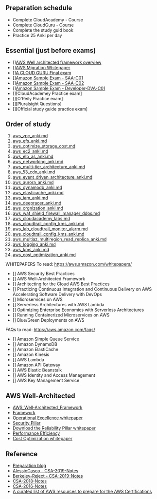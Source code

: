 ## Preparation schedule

* Complete CloudAcademy - Course
* Complete CloudGuru - Course
* Complete the study guid book
* Practice 25 Anki per day


## Essential (just before exams)

- [][AWS Well architected framework overview](https://d1.awsstatic.com/whitepapers/architecture/AWS_Well-Architected_Framework.pdf)
- [][AWS Migration Whitepaper](https://d1.awsstatic.com/whitepapers/Migration/aws-migration-whitepaper.pdf)
- [][A CLOUD GURU Final exam](https://www.udemy.com/course/aws-certified-solutions-architect-associate/learn/lecture/13888030?start=15#overview)
- [][Amazon Sample Exam - SAA-C01](https://d1.awsstatic.com/training-and-certification/docs/AWS_Certified_Solutions_Architect_Associate_Sample_Questions.pdf)
- [][Amazon Sample Exam - SAA-C02](https://d1.awsstatic.com/training-and-certification/docs-sa-assoc/AWS-Certified-Solutions-Architect-Associate_Sample-Questions_v4.1_FINAL.pdf)
- [][Amazon Sample Exam - Developer-DVA-C01](https://d1.awsstatic.com/training-and-certification/docs-dev-associate/AWS_Certified_Developer-Associate_Sample_Questions_v2.0_FINAL.pdf)
- [][CloudAcademey Practice exam]
- [][O'Reily Practice exam]
- [][Pluralsight Questions]
- [][Official study guide practice exam]

##  Order of study

1. [aws_vpc_anki.md](aws_vpc_anki.md)
1. [aws_efs_anki.md](aws_efs_anki.md)
1. [aws_optimize_storage_cost.md](aws_optimize_storage_cost.md)
1. [aws_ec2_anki.md](aws_ec2_anki.md)
1. [aws_elb_as_anki.md](aws_elb_as_anki.md)
1. [aws_networking_anki.md](aws_networking_anki.md)
1. [aws_multi-tier_architecture_anki.md](aws_multi-tier_architecture_anki.md)
1. [aws_53_cdn_anki.md](aws_53_cdn_anki.md)
1. [aws_event_driven_architecture_anki.md](aws_event_driven_architecture_anki.md)
1. [aws_aurora_anki.md](aws_aurora_anki.md)
1. [aws_dynamodb_anki.md](aws_dynamodb_anki.md)
1. [aws_elasticache_anki.md](aws_elasticache_anki.md)
1. [aws_iam_anki.md](aws_iam_anki.md)
1. [aws_deepracer_anki.md](aws_deepracer_anki.md)
1. [aws_orgnization_anki.md](aws_orgnization_anki.md)
1. [aws_waf_shield_firewall_manager_ddos.md](aws_waf_shield_firewall_manager_ddos.md)
1. [aws_cloudacademy_labs.md](aws_cloudacademy_labs.md)
1. [aws_cloudtrail_config_kms_anki.md](aws_cloudtrail_config_kms_anki.md)
1. [aws_lab_cloudtrail_monitor_alarm.md](aws_lab_cloudtrail_monitor_alarm.md)
1. [aws_cloudtrail_config_kms_anki.md](aws_cloudtrail_config_kms_anki.md)
1. [aws_multiaz_multiregion_read_replica_anki.md](aws_multiaz_multiregion_read_replica_anki.md)
1. [aws_logging_anki.md](aws_logging_anki.md)
1. [aws_kms_anki.md](aws_kms_anki.md)
1. [aws_cost_optimization_anki.md](aws_cost_optimization_anki.md)



WHITEPAPERS To read: https://aws.amazon.com/whitepapers/
 -  [] AWS Security Best Practices
 -  [] AWS Well-Architected Framework
 -  [] Architecting for the Cloud AWS Best Practices
 -  [] Practicing Continuous Integration and Continuous Delivery on AWS Accelerating Software Delivery with DevOps
 -  [] Microservices on AWS
 -  [] Serverless Architectures with AWS Lambda
 -  [] Optimizing Enterprise Economics with Serverless Architectures
 -  [] Running Containerized Microservices on AWS
 -  [] Blue/Green Deployments on AWS

FAQs to read: https://aws.amazon.com/faqs/
 -  [] Amazon Simple Queue Service
 -  [] Amazon DynamoDB
 -  [] Amazon ElastiCache
 -  [] Amazon Kinesis
 -  [] AWS Lambda
 -  [] Amazon API Gateway
 -  [] AWS Elastic Beanstalk
 -  [] AWS Identity and Access Management
 -  [] AWS Key Management Service

## AWS Well-Architected

* [AWS_Well-Architected_Framework](https://d1.awsstatic.com/whitepapers/architecture/AWS_Well-Architected_Framework.pdf)
* [Framework](https://d1.awsstatic.com/whitepapers/architecture/AWS_Well-Architected_Framework.pdf)
* [Operational Excellence whitepaper](https://d1.awsstatic.com/whitepapers/architecture/AWS-Operational-Excellence-Pillar.pdf)
* [Security Pillar](hhttps://d1.awsstatic.com/whitepapers/architecture/AWS-Security-Pillar.pdf)
* [Download the Reliability Pillar whitepaper](https://d1.awsstatic.com/whitepapers/architecture/AWS-Reliability-Pillar.pdf)
* [Performance Efficiency](https://d1.awsstatic.com/whitepapers/architecture/AWS-Performance-Efficiency-Pillar.pdf)
* [Cost Optimization whitepaper](https://d1.awsstatic.com/whitepapers/architecture/AWS-Performance-Efficiency-Pillar.pdf)

## Reference

* [Preparation blog](https://sumit-ghosh.com/articles/aws-solutions-architect-associate-preparation/)
* [AlessioCasco - CSA-2019-Notes](https://github.com/AlessioCasco/AWS-CSA-2019-study-notes)
* [Berkeley-Reject - CSA-2019-Notes](https://github.com/Berkeley-Reject/AWS-CSA-Notes-2019)
* [CSA-2018-Notes](https://github.com/NigelEarle/AWS-CSA-Notes-2018)
* [CSA-2016-Notes](https://github.com/leokhoa/Aws-Solution-Architect-Notes)
* [A curated list of AWS resources to prepare for the AWS Certifications](https://gist.github.com/leonardofed/bbf6459ad154ad5215d354f3825435dc)
